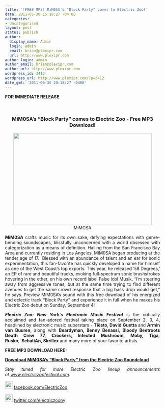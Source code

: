 ```yaml
---
title: '[FREE MP3] MiM0SA’s "Block Party" comes to Electric Zoo!'
date: 2011-06-30 15:18:27 -04:00
categories:
- Uncategorized
layout: post
status: publish
author:
  display_name: Admin
  login: admin
  email: brian@plexipr.com
  url: http://www.plexipr.com
author_login: admin
author_email: brian@plexipr.com
author_url: http://www.plexipr.com
wordpress_id: 3412
wordpress_url: http://www.plexipr.com/?p=3412
date_gmt: '2011-06-30 20:18:27 -0400'
---
```


<p><strong>FOR IMMEDIATE RELEASE</strong></p>
<p><strong><br />
</strong></p>
<h3 style="text-align: center;"><strong>MiM0SA’s “Block Party” comes to Electric Zoo - Free MP3 Download!</strong></h3>
<div>
<div>
<div>
<div>
<div style="text-align: center;"><a href="http://www.plexipr.com/wp-content/uploads/2011/07/plexipr_mimosa_1_450w.jpg"><img class="aligncenter size-full wp-image-3414" title="plexipr_mimosa_1_450w" src="http://www.plexipr.com/wp-content/uploads/2011/07/plexipr_mimosa_1_450w.jpg" alt="" width="450" height="300" /></a></div>
<div>
<div style="text-align: center;">MiMOSA</div>
</div>
<p style="text-align: justify;"><strong>MiM0SA</strong> crafts music for its own sake, defying expectations with genre-bending soundscapes, blissfully unconcerned with a world obsessed with categorization as a means of definition. Hailing from the San Francisco Bay Area and currently residing in Los Angeles, MiM0SA began producing at the tender age of 17.  Blessed with an abundance of talent and an ear for sonic experimentation, this fan-favorite has quickly developed a name for himself as one of the West Coast’s top exports. This year, he released ‘58 Degrees,’ an EP of rare and beautiful tracks, evoking full-spectrum sonic brushstrokes hovering in the ether, on his own record label False Idol Musik. “I’m steering away from aggressive tones, but at the same time trying to find different avenues to get the same crowd response that a big bass drop would get,” he says. Preview MiM0SA’s sound with this free download of his energized and eclectic track “Block Party” and experience it in full when he makes his Electric Zoo debut on Sunday, September 4!</p>
<p style="text-align: justify;"><em><strong>Electric Zoo: New York's Electronic Music Festival</strong></em> is the critically acclaimed and fan-adored festival taking place on September 2, 3, 4, headlined by electronic music superstars - <strong>Tiësto, David Guetta</strong> and <strong>Armin van Buuren</strong>, along with <strong>Beardyman, Benny Benassi, Bloody Beetroots Death Crew 77, Crookers, Infected Mushroom, Moby, Tiga, Rusko,  SebatiAn, Skrillex</strong> and many more of your favorite artists.</p>
<p style="text-align: justify;"><strong>FREE MP3 DOWNLOAD HERE:</strong></p>
<p style="text-align: justify;"><strong><a href="http://t.ymlp99.net/uusumalaqqsapammhazaqmse/click.php" target="_blank">Download MiM0SA’s “Block Party” from the Electric Zoo Soundcloud</a></strong></p>
</div>
<p style="text-align: justify;"><em>Stay tuned for more Electric Zoo lineup announcements at <a href="http://t.ymlp99.net/uusujacaqqsatammhazaqmse/click.php" target="_blank">www.electriczoofestival.com</a>.</em></p>
</div>
<p style="text-align: justify;"><img src="http://img2.ymlp99.net/plexipr_facebook.gif" border="0" alt="" width="24" height="25" /> <a href="http://t.ymlp99.net/uusubakaqqsapammhaiaqmse/click.php" target="_blank">facebook.com/ElectricZoo</a></p>
<p style="text-align: justify;"><img src="http://img2.ymlp99.net/plexipr_twitter.gif" border="0" alt="" width="24" height="25" /> <a href="http://t.ymlp99.net/uusuhalaqqsanammhaoaqmse/click.php" target="_blank">twitter.com/electriczoony</a></p>
</div>
</div>
